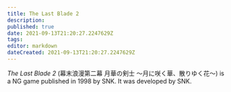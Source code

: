 ```yaml
---
title: The Last Blade 2
description: 
published: true
date: 2021-09-13T21:20:27.2247629Z 
tags: 
editor: markdown
dateCreated: 2021-09-13T21:20:27.2247629Z
---
```

_The Last Blade 2_ (<span lang='ja'>幕末浪漫第二幕 月華の剣士 ～月に咲く華、散りゆく花～</span>) is a NG game published in 1998 by SNK.
It was developed by SNK.
